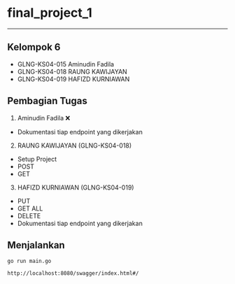 # final_project_1

----
## Kelompok 6
- GLNG-KS04-015 Aminudin Fadila
- GLNG-KS04-018 RAUNG KAWIJAYAN
- GLNG-KS04-019 HAFIZD KURNIAWAN
  
## Pembagian Tugas
1. Aminudin Fadila :x:

- Dokumentasi tiap endpoint yang dikerjakan

2. RAUNG KAWIJAYAN (GLNG-KS04-018)
- Setup Project
- POST
- GET

3. HAFIZD KURNIAWAN (GLNG-KS04-019)
- PUT 
- GET ALL  
- DELETE
- Dokumentasi tiap endpoint yang dikerjakan

## Menjalankan
```text
go run main.go

http://localhost:8080/swagger/index.html#/
```
